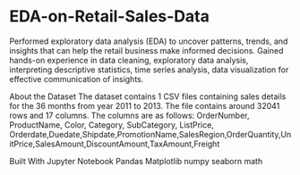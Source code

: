 # EDA-on-Retail-Sales-Data
Performed exploratory data analysis (EDA) to uncover patterns, trends, and insights that can help the retail business make informed decisions. Gained hands-on experience in data cleaning, exploratory data analysis, interpreting descriptive statistics, time series analysis, data visualization for effective communication of insights.

About the Dataset
The dataset contains 1 CSV files containing sales details for the 36 months from year 2011 to 2013. The file contains around 32041 rows and 17 columns. The columns are as follows:
OrderNumber, ProductName, Color, Category, SubCategory, ListPrice, Orderdate,Duedate,Shipdate,PromotionName,SalesRegion,OrderQuantity,UnitPrice,SalesAmount,DiscountAmount,TaxAmount,Freight

Built With
Jupyter Notebook
Pandas
Matplotlib
numpy
seaborn
math
